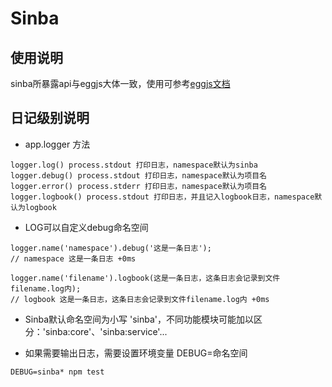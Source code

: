 # Sinba

## 使用说明

sinba所暴露api与eggjs大体一致，使用可参考[eggjs文档](http://eggjs.org/zh-cn/intro/quickstart.html)

## 日记级别说明

- app.logger 方法

```
logger.log() process.stdout 打印日志，namespace默认为sinba
logger.debug() process.stdout 打印日志，namespace默认为项目名
logger.error() process.stderr 打印日志，namespace默认为项目名
logger.logbook() process.stdout 打印日志，并且记入logbook日志，namespace默认为logbook
```

- LOG可以自定义debug命名空间

```
logger.name('namespace').debug('这是一条日志');
// namespace 这是一条日志 +0ms

logger.name('filename').logbook(这是一条日志，这条日志会记录到文件filename.log内);
// logbook 这是一条日志，这条日志会记录到文件filename.log内 +0ms
```

- Sinba默认命名空间为小写 'sinba'，不同功能模块可能加以区分：'sinba:core'、'sinba:service'...

- 如果需要输出日志，需要设置环境变量 DEBUG=命名空间

```
DEBUG=sinba* npm test
```
